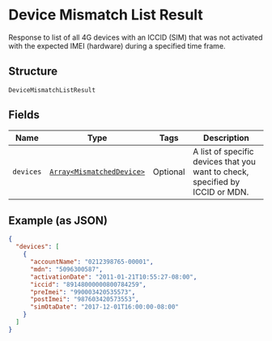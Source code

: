 
# Device Mismatch List Result

Response to list of all 4G devices with an ICCID (SIM) that was not activated with the expected IMEI (hardware) during a specified time frame.

## Structure

`DeviceMismatchListResult`

## Fields

| Name | Type | Tags | Description |
|  --- | --- | --- | --- |
| `devices` | [`Array<MismatchedDevice>`](../../doc/models/mismatched-device.md) | Optional | A list of specific devices that you want to check, specified by ICCID or MDN. |

## Example (as JSON)

```json
{
  "devices": [
    {
      "accountName": "0212398765-00001",
      "mdn": "5096300587",
      "activationDate": "2011-01-21T10:55:27-08:00",
      "iccid": "89148000000800784259",
      "preImei": "990003420535573",
      "postImei": "987603420573553",
      "simOtaDate": "2017-12-01T16:00:00-08:00"
    }
  ]
}
```


